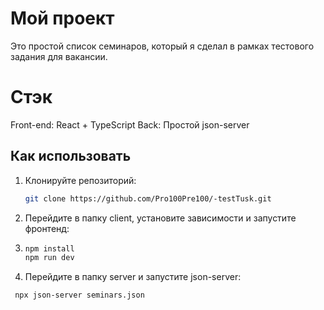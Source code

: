 # Мой проект

Это простой список семинаров, который я сделал в рамках тестового задания для вакансии.

# Стэк

Front-end: React + TypeScript
Back: Простой json-server 

## Как использовать

1. Клонируйте репозиторий:
   ```bash
   git clone https://github.com/Pro100Pre100/-testTusk.git
   
3. Перейдите в папку client, установите зависимости и запустите фронтенд:
4. ```bash
   npm install
   npm run dev
   
5. Перейдите в папку server и запустите json-server:
 ```bash
  npx json-server seminars.json
